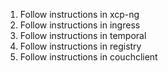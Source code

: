 1. Follow instructions in xcp-ng
2. Follow instructions in ingress
3. Follow instructions in temporal
4. Follow instructions in registry
5. Follow instructions in couchclient
